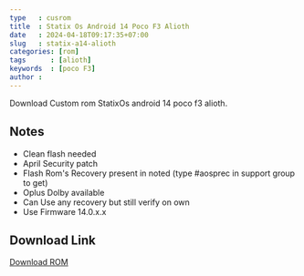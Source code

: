 ```yaml
---
type   : cusrom
title  : Statix Os Android 14 Poco F3 Alioth
date   : 2024-04-18T09:17:35+07:00
slug   : statix-a14-alioth
categories: [rom]
tags      : [alioth]
keywords  : [poco F3]
author : 
---
```


Download Custom rom StatixOs android 14 poco f3 alioth.

## Notes
- Clean flash needed
- April Security patch
- Flash Rom's Recovery present in noted (type #aosprec in support group to get)
- Oplus Dolby available 
- Can Use any recovery but still verify on own 
- Use Firmware 14.0.x.x
 

## Download Link
[Download ROM](https://drive.google.com/file/d/1E2doZJndq6pSaFZniXL4MrqbvhcvFkEf/view?usp=sharing)